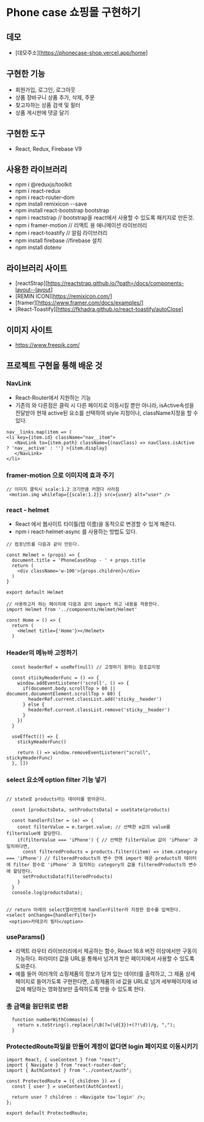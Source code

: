 # Phone case 쇼핑몰 구현하기

## 데모
- [데모주소][https://phonecase-shop.vercel.app/home]

## 구현한 기능
- 회원가입, 로그인, 로그아웃
- 상품 장바구니 상품 추가, 삭제, 주문
- 찾고자하는 상품 검색 및 필터
- 상품 게시판에 댓글 달기



## 구현한 도구
- React, Redux, Firebase V9

## 사용한 라이브러리
- npm i @reduxjs/toolkit
- npm i react-redux
- npm i react-router-dom
- npm install remixicon --save
- npm install react-bootstrap bootstrap
- npm i reactstrap  // bootstrap을 react에서 사용할 수 있도록 패키지로 만든것.
- npm i framer-motion // 리액트 용 애니메이션 라이브러리
- npm i react-toastify // 알림 라이브러리
- npm install firebase //firebase 설치
- npm install dotenv

## 라이브러리 사이트
 - [reactStrap][https://reactstrap.github.io/?path=/docs/components-layout--layout]
 - [REMIN ICON][https://remixicon.com/]
 - [framer][https://www.framer.com/docs/examples/]
- [React-Toastify][https://fkhadra.github.io/react-toastify/autoClose]

## 이미지 사이트
- https://www.freepik.com/

## 프로젝트 구현을 통해 배운 것

### NavLink
- React-Router에서 지원하는 기능
- 기존의 <Link> 와 다른점은 클릭 시 다른 페이지로 이동시킬 뿐만 아니라, isActive속성을 전달받아 현재 active된 요소를 선택하여 style 지정이나, className지정을 할 수 있다.

 ```
nav__links.map(item => (
 <li key={item.id} className="nav__item">
    <NavLink to={item.path} className={(navClass) => navClass.isActive ? 'nav__active' : ''} >{item.display}
    </NavLink>
 </li>
  ```

### framer-motion 으로 이미지에 효과 주기
```
// 이미지 클릭시 scale:1.2 크기만큼 커졌다 사라짐
 <motion.img whileTap={{scale:1.2}} src={user} alt="user" />

```

### react - helmet
- React 에서 웹사이트 타이틀(탭 이름)을 동적으로 변경할 수 있게 해준다. 
- npm i react-helmet-async 를 사용하는 방법도 있다.
```
// 컴포넌트를 다음과 같이 만든다. 

const Helmet = (props) => {
  document.title = 'PhoneCaseShop - ' + props.title
  return (
    <div className='w-100'>{props.children}</div>
  )
}

export default Helmet
```
```
// 사용하고자 하는 페이지에 다음과 같이 import 하고 내용을 적용한다. 
import Helmet from '../components/Helmet/Helmet'

const Home = () => {
  return (
    <Helmet title={'Home'}></Helmet>
  )
```

### Header의 메뉴바 고정하기 

```
  const headerRef = useRef(null) // 고정하기 원하는 참조값지정

  const stickyHeaderFunc = () => {
    window.addEventListener('scroll', () => {
      if(document.body.scrollTop > 80 || document.documentElement.scrollTop > 80) {
        headerRef.current.classList.add('sticky__header')
      } else {
        headerRef.current.classList.remove('sticky__header')
      }
    })
  }

  useEffect(() => {
    stickyHeaderFunc()

    return () => window.removeEventListener("scroll", stickyHeaderFunc)
  }, [])
```

### select 요소에 option filter 기능 넣기
```

// state로 products라는 데이터를 받아온다.

  const [productsData, setProductsData] = useState(products)
  
  const handlerFilter = (e) => {
    const filterValue = e.target.value; // 선택한 e값의 value를 filterValue에 할당한다. 
    if(filterValue === 'iPhone') { // 선택한 filterValue 값이 'iPhone' 과 일치하다면,
      const filteredProducts = products.filter((item) => item.category === 'iPhone') // filteredProducts의 변수 안에 import 해온 products의 데이터에 filter 함수로 'iPhone' 과 일치하는 category의 값을 filteredProducts의 변수에 할당한다. 
      setProductsData(filteredProducts)
    }
  }
  console.log(productsData);


// return 아래의 select앨리먼트에 handlerFilter라 지정한 함수를 입력한다.
<select onChange={handlerFilter}>
 <option>카테코리 필터</option>

```

### useParams()
- 리액트 라우터 라이브러리에서 제공하는 함수, React 16.8 버전 이상에서만 구동이 가능하다. 파라미터 값을 URL을 통해서 넘겨겨 받은 페이지에서 사용할 수 있도록 도와준다.
- 예를 들어 여러개의 쇼핑제품의 정보가 담겨 있는 데이터를 출력하고, 그 제품 상세페이지로 들어가도록 구현한다면, 쇼핑제품의 id 값을 URL로 넘겨 세부페이지에 id값에 해당하는 영화정보만 출력하도록 만들 수 있도록 한다. 


### 총 금액을 원단위로 변환
```
  function numberWithCommas(x) {
    return x.toString().replace(/\B(?=(\d{3})+(?!\d))/g, ",");
  }
```

### ProtectedRoute파일을 만들어 계정이 없다면 login 페이지로 이동시키기
```
import React, { useContext } from "react";
import { Navigate } from "react-router-dom";
import { AuthContext } from "../context/auth";

const ProtectedRoute = ({ children }) => {
  const { user } = useContext(AuthContext);

  return user ? children : <Navigate to='login' />;
};

export default ProtectedRoute;


```
